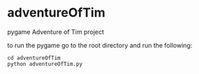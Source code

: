 # adventureOfTim
pygame Adventure of Tim project

to run the pygame go to the root directory and run the following:

```
cd adventureOfTim
python adventureOfTim.py
```
